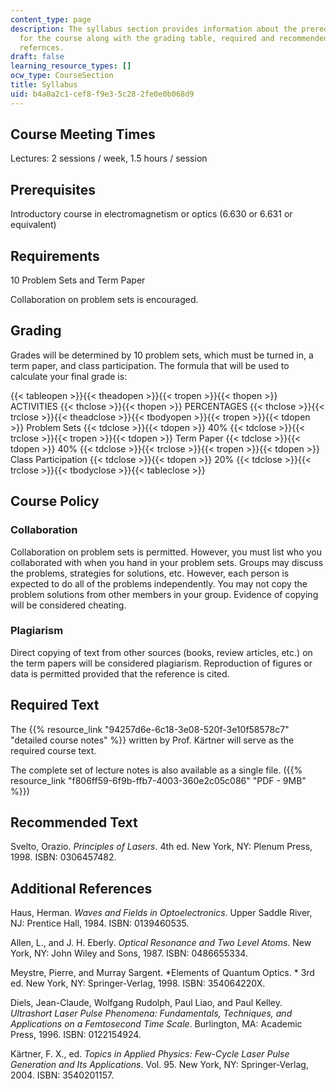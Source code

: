 ```yaml
---
content_type: page
description: The syllabus section provides information about the prerequisites, requirements
  for the course along with the grading table, required and recommended text and additional
  refernces.
draft: false
learning_resource_types: []
ocw_type: CourseSection
title: Syllabus
uid: b4a0a2c1-cef8-f9e3-5c28-2fe0e0b068d9
---
```

## Course Meeting Times

Lectures: 2 sessions / week, 1.5 hours / session

## Prerequisites

Introductory course in electromagnetism or optics (6.630 or 6.631 or equivalent)

## Requirements

10 Problem Sets and Term Paper

Collaboration on problem sets is encouraged.

## Grading

Grades will be determined by 10 problem sets, which must be turned in, a term paper, and class participation. The formula that will be used to calculate your final grade is:

{{< tableopen >}}{{< theadopen >}}{{< tropen >}}{{< thopen >}}
ACTIVITIES
{{< thclose >}}{{< thopen >}}
PERCENTAGES
{{< thclose >}}{{< trclose >}}{{< theadclose >}}{{< tbodyopen >}}{{< tropen >}}{{< tdopen >}}
Problem Sets
{{< tdclose >}}{{< tdopen >}}
40%
{{< tdclose >}}{{< trclose >}}{{< tropen >}}{{< tdopen >}}
Term Paper
{{< tdclose >}}{{< tdopen >}}
40%
{{< tdclose >}}{{< trclose >}}{{< tropen >}}{{< tdopen >}}
Class Participation
{{< tdclose >}}{{< tdopen >}}
20%
{{< tdclose >}}{{< trclose >}}{{< tbodyclose >}}{{< tableclose >}}

## Course Policy

### Collaboration

Collaboration on problem sets is permitted. However, you must list who you collaborated with when you hand in your problem sets. Groups may discuss the problems, strategies for solutions, etc. However, each person is expected to do all of the problems independently. You may not copy the problem solutions from other members in your group. Evidence of copying will be considered cheating.

### Plagiarism

Direct copying of text from other sources (books, review articles, etc.) on the term papers will be considered plagiarism. Reproduction of figures or data is permitted provided that the reference is cited.

## Required Text

The {{% resource_link "94257d6e-6c18-3e08-520f-3e10f58578c7" "detailed course notes" %}} written by Prof. Kärtner will serve as the required course text.

The complete set of lecture notes is also available as a single file. ({{% resource_link "f806ff59-6f9b-ffb7-4003-360e2c05c086" "PDF - 9MB" %}})

## Recommended Text

Svelto, Orazio. *Principles of Lasers*. 4th ed. New York, NY: Plenum Press, 1998. ISBN: 0306457482.

## Additional References

Haus, Herman. *Waves and Fields in Optoelectronics*. Upper Saddle River, NJ: Prentice Hall, 1984. ISBN: 0139460535.

Allen, L., and J. H. Eberly. *Optical Resonance and Two Level Atoms*. New York, NY: John Wiley and Sons, 1987. ISBN: 0486655334.

Meystre, Pierre, and Murray Sargent. *Elements of Quantum Optics. * 3rd ed. New York, NY: Springer-Verlag, 1998. ISBN: 354064220X.

Diels, Jean-Claude, Wolfgang Rudolph, Paul Liao, and Paul Kelley. *Ultrashort Laser Pulse Phenomena: Fundamentals, Techniques, and Applications on a Femtosecond Time Scale*. Burlington, MA: Academic Press, 1996. ISBN: 0122154924.

Kärtner, F. X., ed. *Topics in Applied Physics: Few-Cycle Laser Pulse Generation and Its Applications*. Vol. 95. New York, NY: Springer-Verlag, 2004. ISBN: 3540201157.